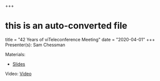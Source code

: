 +++
# this is an auto-converted file
title = "42 Years of viTeleconference Meeting"
date = "2020-04-01"
+++
Presenter(s): Sam Chessman

Materials:
* [Slides](https://gitlab.com/sscpresentations/42-years-of-vi)

Video: [Video](https://www.youtube.com/watch?v=o4t3kLEjR2c)
